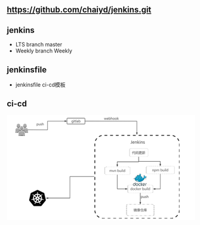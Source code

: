## https://github.com/chaiyd/jenkins.git

## jenkins
- LTS branch master
- Weekly branch Weekly


## jenkinsfile
- jenkinsfile ci-cd模板


## ci-cd
![ci-cd](image/jenkins_ci-cd.png)
